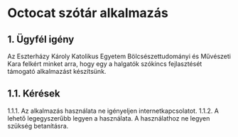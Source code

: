 # Octocat szótár alkalmazás

## 1. Ügyfél igény
Az Eszterházy Károly Katolikus Egyetem Bölcsészettudományi és Művészeti Kara felkért minket arra, hogy egy a halgatók szókincs fejlasztését támogató alkalmazást készítsünk.
## 1.1. Kérések
1.1.1. Az alkalmazás használata ne igényeljen internetkapcsolatot.
1.1.2. A lehető legegyszerűbb legyen a használata. A használathoz ne legyen szükség betanításra.
